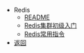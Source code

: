 * Redis
  * [README](/person/Redis/)
  * [Redis集群初级入门](/person/Redis/Redis集群初级教程)
  * [Redis常用指令](/person/Redis/Redis常用指令)
* [返回](/person/)
